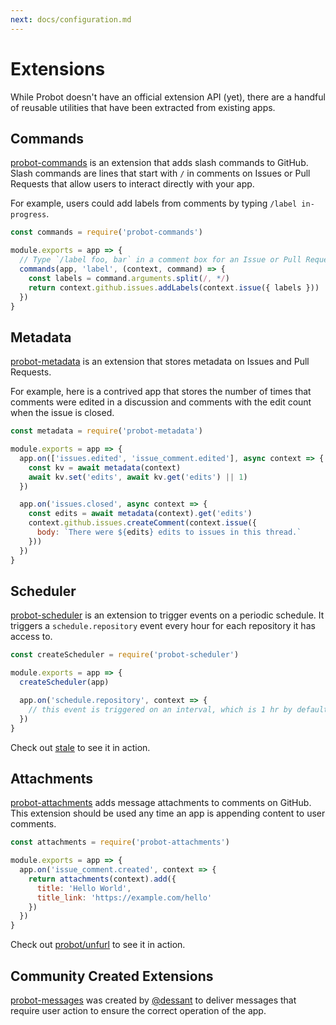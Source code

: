 ```yaml
---
next: docs/configuration.md
---
```


# Extensions

While Probot doesn't have an official extension API (yet), there are a handful of reusable utilities that have been extracted from existing apps.

## Commands

[probot-commands](http://github.com/probot/commands) is an extension that adds slash commands to GitHub. Slash commands are lines that start with `/` in comments on Issues or Pull Requests that allow users to interact directly with your app.

For example, users could add labels from comments by typing `/label in-progress`.

```js
const commands = require('probot-commands')

module.exports = app => {
  // Type `/label foo, bar` in a comment box for an Issue or Pull Request
  commands(app, 'label', (context, command) => {
    const labels = command.arguments.split(/, */)
    return context.github.issues.addLabels(context.issue({ labels }))
  })
}
```

## Metadata

[probot-metadata](https://github.com/probot/metadata) is an extension that stores metadata on Issues and Pull Requests.

For example, here is a contrived app that stores the number of times that comments were edited in a discussion and comments with the edit count when the issue is closed.

```js
const metadata = require('probot-metadata')

module.exports = app => {
  app.on(['issues.edited', 'issue_comment.edited'], async context => {
    const kv = await metadata(context)
    await kv.set('edits', await kv.get('edits') || 1)
  })

  app.on('issues.closed', async context => {
    const edits = await metadata(context).get('edits')
    context.github.issues.createComment(context.issue({
      body: `There were ${edits} edits to issues in this thread.`
    }))
  })
}
```

## Scheduler

[probot-scheduler](https://github.com/probot/scheduler) is an extension to trigger events on a periodic schedule. It triggers a `schedule.repository` event every hour for each repository it has access to.

```js
const createScheduler = require('probot-scheduler')

module.exports = app => {
  createScheduler(app)

  app.on('schedule.repository', context => {
    // this event is triggered on an interval, which is 1 hr by default
  })
}
```

Check out [stale](https://github.com/probot/stale) to see it in action.

## Attachments

[probot-attachments](https://github.com/probot/attachments) adds message attachments to comments on GitHub. This extension should be used any time an app is appending content to user comments.

```js
const attachments = require('probot-attachments')

module.exports = app => {
  app.on('issue_comment.created', context => {
    return attachments(context).add({
      title: 'Hello World',
      title_link: 'https://example.com/hello'
    })
  })
}
```

Check out [probot/unfurl](https://github.com/probot/unfurl) to see it in action.

## Community Created Extensions

[probot-messages](https://github.com/dessant/probot-messages) was created by [@dessant](https://github.com/dessant) to deliver messages that require user action to ensure the correct operation of the app.
